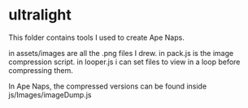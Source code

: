 # ultralight

This folder contains tools I used to create Ape Naps.

in assets/images are all the .png files I drew.
in pack.js is the image compression script.
in looper.js i can set files to view in a loop before compressing them. 

In Ape Naps, the compressed versions can be found inside js/Images/imageDump.js
